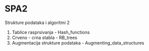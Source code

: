 # SPA2
Strukture podataka i algoritmi 2

1. Tablice rasprsivanja - Hash_functions
2. Crveno - crna stabla - RB_trees
3. Augmentacija strukture podataka - Augmenting_data_structures

